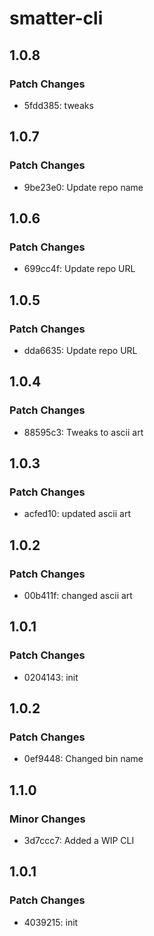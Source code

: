 # smatter-cli

## 1.0.8

### Patch Changes

- 5fdd385: tweaks

## 1.0.7

### Patch Changes

- 9be23e0: Update repo name

## 1.0.6

### Patch Changes

- 699cc4f: Update repo URL

## 1.0.5

### Patch Changes

- dda6635: Update repo URL

## 1.0.4

### Patch Changes

- 88595c3: Tweaks to ascii art

## 1.0.3

### Patch Changes

- acfed10: updated ascii art

## 1.0.2

### Patch Changes

- 00b411f: changed ascii art

## 1.0.1

### Patch Changes

- 0204143: init

## 1.0.2

### Patch Changes

- 0ef9448: Changed bin name

## 1.1.0

### Minor Changes

- 3d7ccc7: Added a WIP CLI

## 1.0.1

### Patch Changes

- 4039215: init
